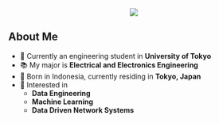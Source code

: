 <div align="center">
  <img src="https://readme-typing-svg.herokuapp.com?font=Times&size=30&duration=4000&pause=500&color=F7F7F7&center=true&vCenter=true&width=600&height=60&lines=Hey+there%2C+I'm+Howard!;%E5%88%9D%E3%82%81%E3%81%BE%E3%81%97%E3%81%A6%E3%80%81%E3%83%9B%E3%83%AF%E3%83%AB%E3%83%89%E3%81%A7%E3%81%99%EF%BC%81"></img>
</div>

## About Me

- :school: Currently an engineering student in **University of Tokyo**
- :books: My major is **Electrical and Electronics Engineering**
- :round_pushpin: Born in Indonesia, currently residing in **Tokyo, Japan**
- :thinking: Interested in
  - **Data Engineering**
  - **Machine Learning**
  - **Data Driven Network Systems**


